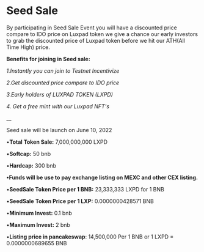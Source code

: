# Seed Sale

By participating in Seed Sale Event you will have a discounted price compare to IDO price on Luxpad token we give a chance our early investors to grab the discounted price of Luxpad token before we hit our ATH(All Time High) price.

**Benefits for joining in Seed sale:**

_1.Instantly you can join to Testnet Incentivize_&#x20;

_2.Get discounted price compare to IDO price_

_3.Early holders of LUXPAD TOKEN (LXPD)_

_4. Get a free mint with our Luxpad NFT's_

__





Seed sale will be launch on June 10, 2022&#x20;

•**Total Token Sale:** 7,000,000,000 LXPD

•**Softcap:** 50 bnb

•**Hardcap:** 300 bnb

**•Funds will be use to pay exchange listing on MEXC and other CEX listing.**

•**SeedSale Token Price per 1 BNB:**  23,333,333 LXPD for 1 BNB

•**SeedSale** **Token Price per 1 LXP:** 0.0000000428571 BNB

•**Minimum Invest:** 0.1 bnb

•**Maximum Invest:** 2 bnb

•**Listing price in pancakeswap**: 14,500,000 Per 1 BNB  or  1 LXPD  = 0.0000000689655 BNB




